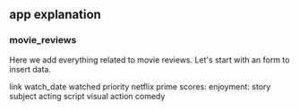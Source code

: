 ## app explanation
### movie_reviews
Here we add everything related to movie reviews.
Let's start with an form to insert data.

link
watch_date
watched
priority
netflix
prime
scores:
    enjoyment: 
    story
    subject
    acting
    script
    visual
    action
    comedy
